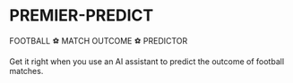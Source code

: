 # PREMIER-PREDICT
 FOOTBALL ⚽ MATCH OUTCOME ⚽ PREDICTOR

Get it right when you use an AI assistant to predict the outcome of football matches.
